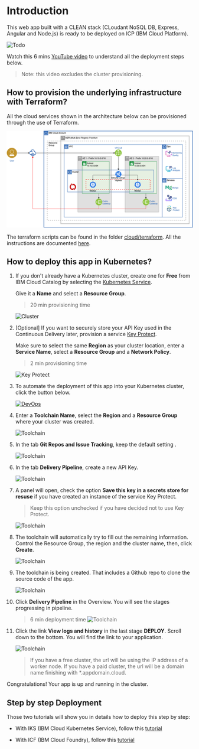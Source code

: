 # Introduction

This web app built with a CLEAN stack (CLoudant NoSQL DB, Express, Angular and Node.js) is ready to be deployed on ICP (IBM Cloud Platform).

![Todo](./images/screenshot.png)

Watch this 6 mins <a href="https://youtu.be/XVVb-aLw9ow" target=”_blank”>YouTube video</a> to understand all the deployment steps below.

> Note: this video excludes the cluster provisioning.

## How to provision the underlying infrastructure with Terraform?

All the cloud services shown in the architecture below can be provisioned through the use of Terraform.

![Architeture](./images/ibmcloud-mytodo-tf.drawio.png)

The terraform scripts can be found in the folder [cloud/terraform](cloud/terraform). All the instructions are documented [here](https://lionelmace.github.io/iks-lab/appendix-terraform.html).

## How to deploy this app in Kubernetes?

1. If you don't already have a Kubernetes cluster, create one for **Free** from IBM Cloud Catalog by selecting the [Kubernetes Service](https://cloud.ibm.com/kubernetes/catalog/create).

    Give it a **Name** and select a **Resource Group**.
    > 20 min provisioning time

    ![Cluster](./images/iks-free-cluster.jpg)

1. [Optional] If you want to securely store your API Key used in the Continuous Delivery later, provision a service [Key Protect](https://cloud.ibm.com/catalog/services/key-protect).

    Make sure to select the same **Region** as your cluster location, enter a **Service Name**, select a **Resource Group** and a **Network Policy**.
    > 2 min provisioning time

    ![Key Protect](./images/key-protect.jpg)

1. To automate the deployment of this app into your Kubernetes cluster, click the button below.

    <a href="https://cloud.ibm.com/devops/setup/deploy?repository=https://github.com/lionelmace/mytodo&branch=master" target=”_blank”>![DevOps](./images/toolchain0-button.png)</a>

1. Enter a **Toolchain Name**, select the **Region** and a **Resource Group** where your cluster was created.

    ![Toolchain](./images/toolchain1-create.jpg)

1. In the tab **Git Repos and Issue Tracking**, keep the default setting .

    ![Toolchain](./images/toolchain2-git.jpg)

1. In the tab **Delivery Pipeline**, create a new API Key.

    ![Toolchain](./images/toolchain3-newkey.jpg)

1. A panel will open, check the option **Save this key in a secrets store for resuse** if you have created an instance of the service Key Protect.
    > Keep this option unchecked if you have decided not to use Key Protect.

    ![Toolchain](./images/toolchain4-secretkey.jpg)

1. The toolchain will automatically try to fill out the remaining information. Control the Resource Group, the region and the cluster name, then, click **Create**.

    ![Toolchain](./images/toolchain5-final.jpg)

1. The toolchain is being created. That includes a Github repo to clone the source code of the app.

    ![Toolchain](./images/toolchain6-overview.jpg)

1. Click **Delivery Pipeline** in the Overview. You will see the stages progressing in pipeline.

    > 6 min deployment time
    ![Toolchain](./images/toolchain7-pipeline.jpg)

1. Click the link **View logs and history** in the last stage **DEPLOY**. Scroll down to the bottom. You will find the link to your application.

    ![Toolchain](./images/toolchain8-applink.jpg)

    > If you have a free cluster, the url will be using the IP address of a worker node.
    > If you have a paid cluster, the url will be a domain name finishing with *.appdomain.cloud.

Congratulations! Your app is up and running in the cluster.

## Step by step Deployment

Those two tutorials will show you in details how to deploy this step by step:

* With IKS (IBM Cloud Kubernetes Service), follow this [tutorial](https://lionelmace.github.io/iks-lab)

* With ICF (IBM Cloud Foundry), follow this [tutorial](https://github.com/lionelmace/ibmcloud-labs/tree/master/labs/Lab%20Cloud%20Foundry%20-%20Deploy%20TODO%20web%20application)
